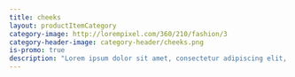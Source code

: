 ```yaml
---
title: cheeks
layout: productItemCategory
category-image: http://lorempixel.com/360/210/fashion/3
category-header-image: category-header/cheeks.png
is-promo: true
description: "Lorem ipsum dolor sit amet, consectetur adipiscing elit, sed do eiusmod tempor incididunt ut labore et dolore magna aliqua."
---
```

